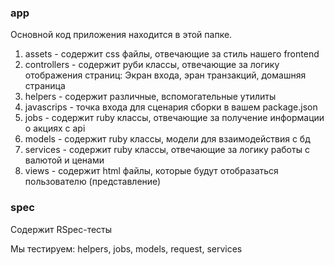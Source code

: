 ### app

Основной код приложения находится в этой папке.

1. assets - содержит css файлы, отвечающие за стиль нашего frontend
2. controllers - cодержит руби классы, отвечающие за логику отображения страниц: Экран входа, эран транзакций, домашняя страница
3. helpers - содержит различные, вспомогательные утилиты
4. javascrips - точка входа для сценария сборки в вашем package.json
5. jobs - содержит ruby классы, отвечающие за получение информации о акциях с api
6. models - содержит ruby классы, модели для взаимодействия с бд
7. services - содержит ruby классы, отвечающие за логику работы с валютой и ценами
8. views - содержит html файлы, которые будут отобразаться пользователю (представление)


### spec 

Содержит RSpec-тесты

Мы тестируем: helpers, jobs, models, request, services